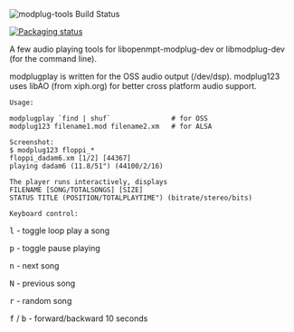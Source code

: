 
![modplug-tools Build Status](https://circleci.com/gh/alexmyczko/modplug-tools.svg?style=shield)

[![Packaging status](https://repology.org/badge/vertical-allrepos/modplug-tools.svg)](https://repology.org/project/modplug-tools/versions)

A few audio playing tools for libopenmpt-modplug-dev or libmodplug-dev (for the command line).

modplugplay is written for the OSS audio output (/dev/dsp).
modplug123 uses libAO (from xiph.org) for better cross platform audio support.

```
Usage:

modplugplay `find | shuf`               # for OSS
modplug123 filename1.mod filename2.xm   # for ALSA

Screenshot:
$ modplug123 floppi_*
floppi_dadam6.xm [1/2] [44367]
playing dadam6 (11.8/51") (44100/2/16)    

The player runs interactively, displays
FILENAME [SONG/TOTALSONGS] [SIZE]
STATUS TITLE (POSITION/TOTALPLAYTIME") (bitrate/stereo/bits)

Keyboard control:
```
<kbd>l</kbd> - toggle loop play a song

<kbd>p</kbd> - toggle pause playing

<kbd>n</kbd> - next song

<kbd>N</kbd> - previous song

<kbd>r</kbd> - random song

<kbd>f</kbd> / <kbd>b</kbd> - forward/backward 10 seconds
